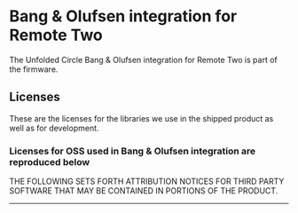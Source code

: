 # Bang & Olufsen integration for Remote Two
The Unfolded Circle Bang & Olufsen integration for Remote Two is part of the firmware.

## Licenses
These are the licenses for the libraries we use in the shipped product as well as for development.
### Licenses for OSS used in Bang & Olufsen integration are reproduced below
THE FOLLOWING SETS FORTH ATTRIBUTION NOTICES FOR THIRD PARTY SOFTWARE THAT MAY BE CONTAINED IN PORTIONS OF THE PRODUCT.

---
